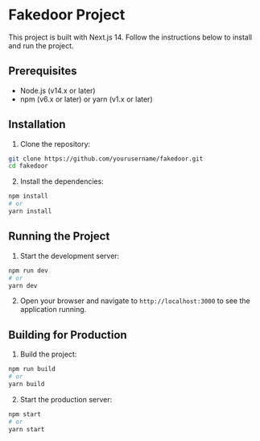 # Fakedoor Project

This project is built with Next.js 14. Follow the instructions below to install and run the project.

## Prerequisites

- Node.js (v14.x or later)
- npm (v6.x or later) or yarn (v1.x or later)

## Installation

1. Clone the repository:

```bash
git clone https://github.com/yourusername/fakedoor.git
cd fakedoor
```

2. Install the dependencies:

```bash
npm install
# or
yarn install
```

## Running the Project

1. Start the development server:

```bash
npm run dev
# or
yarn dev
```

2. Open your browser and navigate to `http://localhost:3000` to see the application running.

## Building for Production

1. Build the project:

```bash
npm run build
# or
yarn build
```

2. Start the production server:

```bash
npm start
# or
yarn start
```
